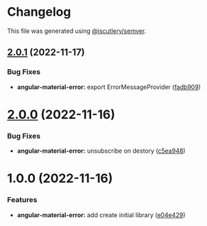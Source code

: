 # Changelog

This file was generated using [@jscutlery/semver](https://github.com/jscutlery/semver).

## [2.0.1](https://github.com/csutorasr/schaman/compare/angular-material-error-2.0.0...angular-material-error-2.0.1) (2022-11-17)


### Bug Fixes

* **angular-material-error:** export ErrorMessageProvider ([fadb909](https://github.com/csutorasr/schaman/commit/fadb909c3286fede3ac5f31a50c02962d23214fb))



# [2.0.0](https://github.com/csutorasr/schaman/compare/angular-material-error-1.0.0...angular-material-error-2.0.0) (2022-11-16)


### Bug Fixes

* **angular-material-error:** unsubscribe on destory ([c5ea948](https://github.com/csutorasr/schaman/commit/c5ea9482bb42008ec80781f7a1d001a5057e07dc))



# 1.0.0 (2022-11-16)


### Features

* **angular-material-error:** add create initial library ([e04e429](https://github.com/csutorasr/schaman/commit/e04e429fe13ceb494786d05c51616be14b4b028b))

